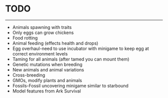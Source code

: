# TODO
------

* Animals spawning with traits
* Only eggs can grow chickens
* Food rotting
* Animal feeding (effects health and drops)
* Egg overhaul-need to use incubator with minigame to keep egg at correct environment levels
* Taming for all animals (after tamed you can mount them)
* Genetic mutations when breeding
* New animals and animal variations
* Cross-breeding
* GMOs, modify plants and animals
* Fossils-Fossil uncovering minigame similar to starbound
* Model features from Ark Survival
